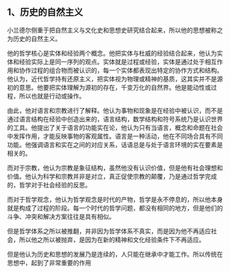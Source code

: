 <h2>1、历史的自然主义</h2><p data-pid="9FA7lI6m">小兰德尔侧重于把自然主义与文化史和思想史研究结合起来，所以他的思想被称之为历史的自然主义。</p><p data-pid="lmXMVMs7">他的哲学核心是实体和经验两个概念。他把实体与杜威的经验结合起来，他认为实体和经验实际上是同一序列的观点。实体就是过程或经验，实体是通过处于相互作用和协作过程的组合物而被认识的，每一个实体都表现出特定的协作方式和结构。他认为，近代哲学持有还原主义，把实体视为物理或精神的基质，这其实并不是源初的意思。他要把实体理解为源初的存在，千变万化的自然界。他是能动性或过程，所以也就是行动或操作。</p><p data-pid="AWzQotxy">由此，他对语言和宗教进行了解释。他认为事物和现象是在经验中被认识，而不是通过语言结构在经验中创造出来的，语言结构，数学结构和符号系统乃是认识世界的工具。他提出了关于语言的功能实在论，他认为只有当语言，概念和命题在社会中发挥作用，才能反映事物的客观属性。语言是一种活动，他在不同场合具有不同功能。他强调语言和实在之间的对应关系，话语总是与处于语言环境的实在要素是相关的。</p><p data-pid="a-HNNMZN">而对于宗教，他认为宗教是象征结构，虽然他没有认识价值，但是他有社会理想和价值。他认为科学和宗教并非是对立，真正促使宗教的颠覆，乃是通过哲学完成的，哲学对于社会经验的反思。</p><p data-pid="rL86cXki">而对于哲学观念，他认为哲学观念是时代的产物，哲学是永不停息的，所以他本身就是构成了过程的阶段。每一个时代的哲学问题，都没有相同的地方，但是他们的斗争、冲突和解决方案往往是具有相似。</p><p data-pid="-pk9VHyS">但是哲学体系之所以被推翻，并非因为哲学体系不真实，而是因为他不再适应社会，所以他之所以被抛弃，是因为在新的精神和文化经验条件下不再适应。</p><p data-pid="hLBb7coN">但是他认为历史和思想的发展乃是连续的，人只能在继承中才能工作。所以传统在思想中，起到了非常重要的作用</p><p></p><p></p><p></p><p></p><p></p><p></p>